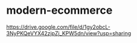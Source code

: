 # modern-ecommerce

https://drive.google.com/file/d/1gy2obcL-3NyPKQeVYX42zjpZj_KPW5dn/view?usp=sharing
